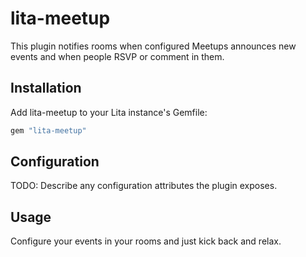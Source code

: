 # lita-meetup

This plugin notifies rooms when configured Meetups announces new events and
when people RSVP or comment in them.

## Installation

Add lita-meetup to your Lita instance's Gemfile:

``` ruby
gem "lita-meetup"
```

## Configuration

TODO: Describe any configuration attributes the plugin exposes.

## Usage

Configure your events in your rooms and just kick back and relax.
